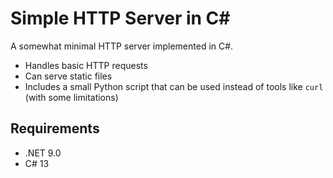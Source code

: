 # Simple HTTP Server in C#

A somewhat minimal HTTP server implemented in C#.  

- Handles basic HTTP requests  
- Can serve static files  
- Includes a small Python script that can be used instead of tools like `curl` (with some limitations)  

## Requirements
- .NET 9.0  
- C# 13  

